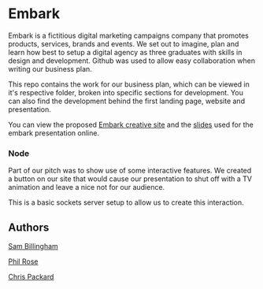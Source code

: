 Embark
======

Embark is a fictitious digital marketing campaigns company that promotes products, services, brands and events. We set out to imagine, plan and learn how best to setup a digital agency as three graduates with skills in design and development. Github was used to allow easy collaboration when writing our business plan.

This repo contains the work for our business plan, which can be viewed in it's respective folder, broken into specific sections for development. You can also find the development behind the first landing page, website and presentation. 

You can view the proposed [Embark creative site](http://thisisembark.com "Embark site") and the [slides](http://thisisembark.com/presentation "Embark slides") used for the embark presentation online.

### Node

Part of our pitch was to show use of some interactive features. We created a button on our site that would cause our presentation to shut off with a TV animation and leave a nice not for our audience. 

This is a basic sockets server setup to allow us to create this interaction.

## Authors

[Sam Billingham](http://twitter.com/sam_billingham "Sam Billingham On Twitter")

[Phil Rose](http://twitter.com/PRtheRose "Phil Rose On Twitter")

[Chris Packard](http://twitter.com/ChrisPackard91 "Chris Packard On Twitter")
